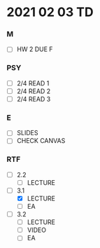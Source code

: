 # 2021 02 03 TD

### M
- [ ] HW 2 DUE F

### PSY
- [ ] 2/4 READ 1
- [ ] 2/4 READ 2
- [ ] 2/4 READ 3

### E
- [ ] SLIDES 
- [ ] CHECK CANVAS

### RTF
- [ ] 2.2
  - [ ] LECTURE
- [ ] 3.1 
  - [x] LECTURE
  - [ ] EA
- [ ] 3.2
  - [ ] LECTURE
  - [ ] VIDEO
  - [ ] EA
